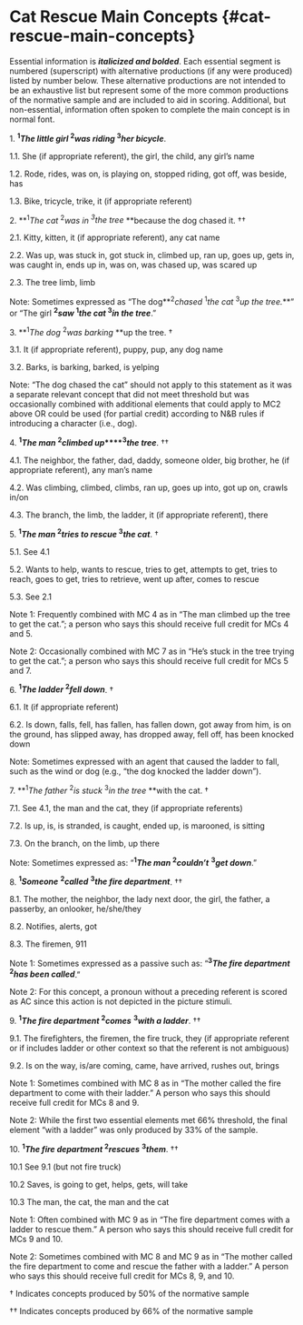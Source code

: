 # **Cat Rescue Main Concepts** {#cat-rescue-main-concepts}

Essential information is **_italicized and bolded_**. Each essential segment is numbered (superscript) with alternative productions (if any were produced) listed by number below. These alternative productions are not intended to be an exhaustive list but represent some of the more common productions of the normative sample and are included to aid in scoring. Additional, but non-essential, information often spoken to complete the main concept is in normal font.

1\. **<sup>1</sup>_The little girl_ <sup>2</sup>_was riding_ <sup>3</sup>_her bicycle_**.

1.1\. She (if appropriate referent), the girl, the child, any girl’s name

1.2\. Rode, rides, was on, is playing on, stopped riding, got off, was beside, has

1.3\. Bike, tricycle, trike, it (if appropriate referent)

2\. **<sup>1</sup>_The cat_ <sup>2</sup>_was in_ _<sup>3</sup>the tree_ **because the dog chased it. ††

2.1\. Kitty, kitten, it (if appropriate referent), any cat name

2.2\. Was up, was stuck in, got stuck in, climbed up, ran up, goes up, gets in, was caught in, ends up in, was on, was chased up, was scared up

2.3\. The tree limb, limb

Note: Sometimes expressed as “The dog**<sup>2</sup>_chased_ <sup>1</sup>_the cat_ <sup>3</sup>_up the tree._**” or “The girl **<sup>2</sup>_saw_ <sup>1</sup>_the cat_ <sup>3</sup>_in the tree_**.”

3\. **<sup>1</sup>_The dog_ <sup>2</sup>_was barking_ **up the tree. †

3.1\. It (if appropriate referent), puppy, pup, any dog name

3.2\. Barks, is barking, barked, is yelping

Note: “The dog chased the cat” should not apply to this statement as it was a separate relevant concept that did not meet threshold but was occasionally combined with additional elements that could apply to MC2 above OR could be used (for partial credit) according to N&amp;B rules if introducing a character (i.e., dog).

4\. **<sup>1</sup>_The man_ <sup>2</sup>_climbed up_****<sup>3</sup>_the tree_**. ††

4.1\. The neighbor, the father, dad, daddy, someone older, big brother, he (if appropriate referent), any man’s name

4.2\. Was climbing, climbed, climbs, ran up, goes up into, got up on, crawls in/on

4.3\. The branch, the limb, the ladder, it (if appropriate referent), there

5\. **<sup>1</sup>_The man_ <sup>2</sup>_tries to rescue_ <sup>3</sup>_the cat_**. †

5.1\. See 4.1

5.2\. Wants to help, wants to rescue, tries to get, attempts to get, tries to reach, goes to get, tries to retrieve, went up after, comes to rescue

5.3\. See 2.1

Note 1: Frequently combined with MC 4 as in “The man climbed up the tree to get the cat.”; a person who says this should receive full credit for MCs 4 and 5.

Note 2: Occasionally combined with MC 7 as in “He’s stuck in the tree trying to get the cat.”; a person who says this should receive full credit for MCs 5 and 7.

6\. **<sup>1</sup>_The ladder_ <sup>2</sup>_fell down_**. †

6.1\. It (if appropriate referent)

6.2\. Is down, falls, fell, has fallen, has fallen down, got away from him, is on the ground, has slipped away, has dropped away, fell off, has been knocked down

Note: Sometimes expressed with an agent that caused the ladder to fall, such as the wind or dog (e.g., “the dog knocked the ladder down”).

7\. **<sup>1</sup>_The father_ <sup>2</sup>_is stuck_ <sup>3</sup>_in the tree_ **with the cat. †

7.1\. See 4.1, the man and the cat, they (if appropriate referents)

7.2\. Is up, is, is stranded, is caught, ended up, is marooned, is sitting

7.3\. On the branch, on the limb, up there

Note: Sometimes expressed as: “**<sup>1</sup>_The man_ <sup>2</sup>_couldn’t_** **<sup>3</sup>_get down_**.”

8\. **<sup>1</sup>_Someone_** **<sup>2</sup>_called_** **<sup>3</sup>_the fire department_**. ††

8.1\. The mother, the neighbor, the lady next door, the girl, the father, a passerby, an onlooker, he/she/they

8.2\. Notifies, alerts, got

8.3\. The firemen, 911

Note 1: Sometimes expressed as a passive such as: “**<sup>3</sup>_The fire department_ <sup>2</sup>_has been called_**.”

Note 2: For this concept, a pronoun without a preceding referent is scored as AC since this action is not depicted in the picture stimuli.

9\. **<sup>1</sup>_The fire department_ <sup>2</sup>_comes_** **<sup>3</sup>_with a ladder_**. ††

9.1\. The firefighters, the firemen, the fire truck, they (if appropriate referent or if includes ladder or other context so that the referent is not ambiguous)

9.2\. Is on the way, is/are coming, came, have arrived, rushes out, brings

Note 1: Sometimes combined with MC 8 as in “The mother called the fire department to come with their ladder.” A person who says this should receive full credit for MCs 8 and 9.

Note 2: While the first two essential elements met 66% threshold, the final element “with a ladder” was only produced by 33% of the sample.

10\. **<sup>1</sup>_The fire department_ <sup>2</sup>_rescues_** **<sup>3</sup>_them_**. ††

10.1 See 9.1 (but not fire truck)

10.2 Saves, is going to get, helps, gets, will take

10.3 The man, the cat, the man and the cat

Note 1: Often combined with MC 9 as in “The fire department comes with a ladder to rescue them.” A person who says this should receive full credit for MCs 9 and 10.

Note 2: Sometimes combined with MC 8 and MC 9 as in “The mother called the fire department to come and rescue the father with a ladder.” A person who says this should receive full credit for MCs 8, 9, and 10.

† Indicates concepts produced by 50% of the normative sample

†† Indicates concepts produced by 66% of the normative sample
